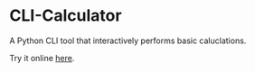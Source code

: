 # CLI-Calculator
A Python CLI tool that interactively performs basic caluclations.

Try it online [here](https://replit.com/@gurbax/calculator?v=1).

